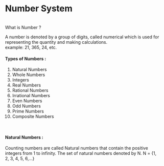 <h1>Number System</h1>
<br>
What is Number ?

A number is denoted by a group of digits, called numerical which is used for representing the quantity and making calculations.<br>
example: 21, 365, 24, etc.

<h4>Types of Numbers :</h4>

1. Natural Numbers
2. Whole Numbers
3. Integers
4. Real Numbers
5. Rational Numbers
6. Irrational Numbers
7. Even Numbers
8. Odd Numbers
9. Prime Numbers
10. Composite Numbers

<br>
<h4>Natural Numbers :</h4>
Counting numbers are called Natural numbers that contain the positive integers from 1 to infinity.
The set of natural numbers denoted by N.
N = {1, 2, 3, 4, 5, 6,...}